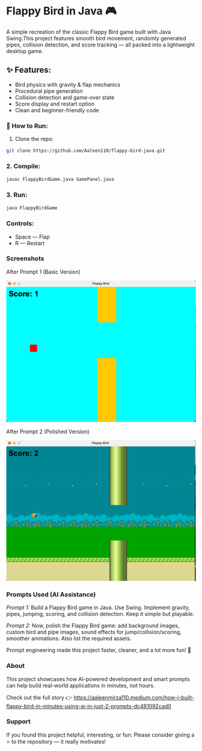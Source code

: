 # Flappy Bird in Java 🎮

A simple recreation of the classic Flappy Bird game built with Java Swing.This project features smooth bird movement, randomly generated pipes, collision detection, and score tracking — all packed into a lightweight desktop game.


## ✨ Features:
* Bird physics with gravity & flap mechanics
* Procedural pipe generation
* Collision detection and game-over state
* Score display and restart option
* Clean and beginner-friendly code

### 🚀 How to Run:
1. Clone the repo:

```bash
git clone https://github.com/Aaleen110/flappy-bird-java.git
```

### 2. Compile:
```bash
javac FlappyBirdGame.java GamePanel.java
```

### 3. Run:
```bash
java FlappyBirdGame
```

### Controls:
* Space — Flap
* R — Restart


### Screenshots
After Prompt 1 (Basic Version)

![Prompt 1 Screenshot](assets/Prompt-1.png)


After Prompt 2 (Polished Version)

![Prompt 2 Screenshot](assets/Prompt-2.png)



### Prompts Used (AI Assistance)

*Prompt 1:*
Build a Flappy Bird game in Java. Use Swing. Implement gravity, pipes, jumping, scoring, and collision detection. Keep it simple but playable.

*Prompt 2:*
Now, polish the Flappy Bird game: add background images, custom bird and pipe images, sound effects for jump/collision/scoring, smoother animations. Also list the required assets.

Prompt engineering made this project faster, cleaner, and a lot more fun! 🚀

### About
This project showcases how AI-powered development and smart prompts can help build real-world applications in minutes, not hours.

Check out the full story 👉 
https://aaleenmirza110.medium.com/how-i-built-flappy-bird-in-minutes-using-ai-in-just-2-prompts-dc481092cad0

### Support
If you found this project helpful, interesting, or fun:
Please consider giving a ⭐ to the repository — it really motivates!











